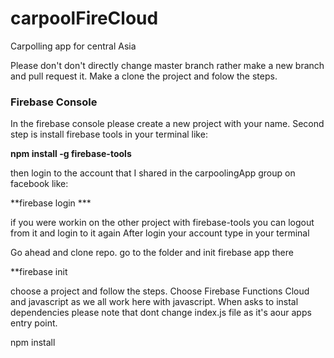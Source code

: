 # carpoolFireCloud
Carpolling app for central Asia

Please don't don't directly change master branch rather make a new branch and pull request it.
Make a clone the project and folow the steps.

### Firebase Console
In the firebase console please create a new project with your name. Second step is install firebase tools in your
terminal like:

**npm install -g firebase-tools**

then login to the account that I shared in the carpoolingApp group on facebook like:

**firebase login ***

if you were workin on the other project with firebase-tools you can logout from it and login to it again
After login your account type in your terminal 

Go ahead and clone repo. go to the folder and init firebase app there 

**firebase init

choose a project and follow the steps. Choose Firebase Functions Cloud and javascript as we all work here with javascript.
When asks to instal dependencies please note that dont change index.js file as it's aour apps entry point.

npm install

